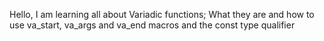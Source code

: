 Hello, I am learning all about Variadic functions; What they are and how to use va_start, va_args and va_end macros and the const type qualifier
